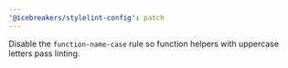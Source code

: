 ```yaml
---
'@icebreakers/stylelint-config': patch
---
```


Disable the `function-name-case` rule so function helpers with uppercase letters pass linting.
